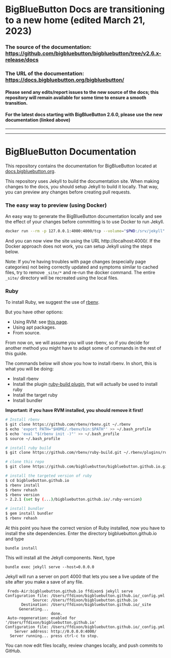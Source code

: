 
# BigBlueButton Docs are transitioning to a new home (edited March 21, 2023)

### The source of the documentation: https://github.com/bigbluebutton/bigbluebutton/tree/v2.6.x-release/docs

### The URL of the documentation: https://docs.bigbluebutton.org/bigbluebutton/

#### Please send any edits/report issues to the new source of the docs; this repository will remain available for some time to ensure a smooth transition.
#### For the latest docs starting with BigBlueButton 2.6.0, please use the new documentation (linked above)

---
---

# BigBlueButton Documentation

This repository contains the documentation for BigBlueButton located at [docs.bigbluebutton.org](https://docs.bigbluebutton.org/).

This repository uses Jekyll to build the documentation site.
When making changes to the docs, you should setup Jekyll to build it locally.
That way, you can preview any changes before creating pull requests.

### The easy way to preview (using Docker)

An easy way to generate the BigBlueButton documentation locally and see the effect of your changes before committing is to use Docker to run Jekyll.

```bash
docker run --rm -p 127.0.0.1:4000:4000/tcp --volume="$PWD:/srv/jekyll" -it jekyll/jekyll:3.4 jekyll serve --incremental
```

And you can now view the site using the URL http://localhost:4000/. If the Docker approach does not work, you can setup Jekyll using the steps below.

Note: If you're having troubles with page changes (especially page categories) not being correctly updated and symptoms similar to cached files, try to remove `_site/*` and re-run the docker command. The entire `_site/` directory will be recreated using the local files.

### Ruby

To install Ruby, we suggest the use of [rbenv](https://github.com/rbenv/rbenv).

But you have other options:

- Using RVM: see [this page](https://rvm.io/rvm/install/).
- Using apt packages.
- From source.

From now on, we will assume you will use rbenv, so if you decide for another method you might have to adapt some of commands in the rest of this guide.

The commands below will show you how to install rbenv. In short, this is what you will be doing:

- Install rbenv
- Install the plugin [ruby-build plugin](https://github.com/rbenv/ruby-build), that will actually be used to install ruby
- Install the target ruby
- Install bundler

**Important: if you have RVM installed, you should remove it first!**

```bash
# Install rbenv
$ git clone https://github.com/rbenv/rbenv.git ~/.rbenv
$ echo 'export PATH="$HOME/.rbenv/bin:$PATH"' >> ~/.bash_profile
$ echo 'eval "$(rbenv init -)"' >> ~/.bash_profile
$ source ~/.bash_profile

# install ruby build
$ git clone https://github.com/rbenv/ruby-build.git ~/.rbenv/plugins/ruby-build

# clone this repo
$ git clone https://github.com/bigbluebutton/bigbluebutton.github.io.git

# install the targeted version of ruby
$ cd bigbluebutton.github.io
$ rbenv install
$ rbenv rehash
$ rbenv version
> 2.2.1 (set by (...)/bigbluebutton.github.io/.ruby-version)

# install bundler
$ gem install bundler
$ rbenv rehash
```

At this point you have the correct version of Ruby installed, now you have to install the site dependencies. Enter the directory bigbluebutton.github.io and type

```
bundle install
```

This will install all the Jekyll components. Next, type

```
bundle exec jekyll serve --host=0.0.0.0
```

Jekyll will run a server on port 4000 that lets you see a live update of the site after you make a save of any file.

```
 Freds-Air:bigbluebutton.github.io ffdixon$ jekyll serve
Configuration file: /Users/ffdixon/bigbluebutton.github.io/_config.yml
            Source: /Users/ffdixon/bigbluebutton.github.io
       Destination: /Users/ffdixon/bigbluebutton.github.io/_site
      Generating...
                    done.
 Auto-regeneration: enabled for '/Users/ffdixon/bigbluebutton.github.io'
Configuration file: /Users/ffdixon/bigbluebutton.github.io/_config.yml
    Server address: http://0.0.0.0:4000/
  Server running... press ctrl-c to stop.
```

You can now edit files locally, review changes locally, and push commits to GitHub.
